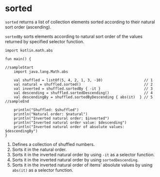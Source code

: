 # sorted

`sorted` returns a list of collection elements sorted according to their natural sort order (ascending).

`sortedBy` sorts elements according to natural sort order of the values returned by specified selector function.

```run-kotlin
import kotlin.math.abs

fun main() {

//sampleStart
    import java.lang.Math.abs

    val shuffled = listOf(5, 4, 2, 1, 3, -10)                   // 1
    val natural = shuffled.sorted()                             // 2
    val inverted = shuffled.sortedBy { -it }                    // 3
    val descending = shuffled.sortedDescending()                // 4
    val descendingBy = shuffled.sortedByDescending { abs(it)  } // 5
//sampleEnd

    println("Shuffled: $shuffled")
    println("Natural order: $natural")
    println("Inverted natural order: $inverted")
    println("Inverted natural order value: $descending")
    println("Inverted natural order of absolute values: $descendingBy")
}
```

1. Defines a collection of shuffled numbers.
2. Sorts it in the natural order.
3. Sorts it in the inverted natural order by using `-it` as a selector function.
4. Sorts it in the inverted natural order by using `sortedDescending`.
5. Sorts it in the inverted natural order of items' absolute values by using `abs(it)` as a selector function.
